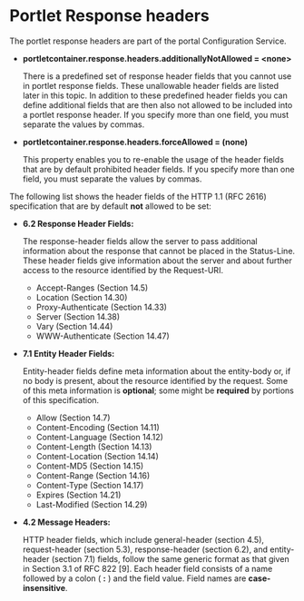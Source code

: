 # Portlet Response headers

The portlet response headers are part of the portal Configuration Service.

-   **portletcontainer.response.headers.additionallyNotAllowed = <none\>**

    There is a predefined set of response header fields that you cannot use in portlet response fields. These unallowable header fields are listed later in this topic. In addition to these predefined header fields you can define additional fields that are then also not allowed to be included into a portlet response header. If you specify more than one field, you must separate the values by commas.

-   **portletcontainer.response.headers.forceAllowed = \(none\)**

    This property enables you to re-enable the usage of the header fields that are by default prohibited header fields. If you specify more than one field, you must separate the values by commas.


The following list shows the header fields of the HTTP 1.1 \(RFC 2616\) specification that are by default **not** allowed to be set:

-   **6.2 Response Header Fields:**

    The response-header fields allow the server to pass additional information about the response that cannot be placed in the Status-Line. These header fields give information about the server and about further access to the resource identified by the Request-URI.

    -   Accept-Ranges \(Section 14.5\)
    -   Location \(Section 14.30\)
    -   Proxy-Authenticate \(Section 14.33\)
    -   Server \(Section 14.38\)
    -   Vary \(Section 14.44\)
    -   WWW-Authenticate \(Section 14.47\)

-   **7.1 Entity Header Fields:**

    Entity-header fields define meta information about the entity-body or, if no body is present, about the resource identified by the request. Some of this meta information is **optional**; some might be **required** by portions of this specification.

    -   Allow \(Section 14.7\)
    -   Content-Encoding \(Section 14.11\)
    -   Content-Language \(Section 14.12\)
    -   Content-Length \(Section 14.13\)
    -   Content-Location \(Section 14.14\)
    -   Content-MD5 \(Section 14.15\)
    -   Content-Range \(Section 14.16\)
    -   Content-Type \(Section 14.17\)
    -   Expires \(Section 14.21\)
    -   Last-Modified \(Section 14.29\)
    
-   **4.2 Message Headers:**

    HTTP header fields, which include general-header \(section 4.5\), request-header \(section 5.3\), response-header \(section 6.2\), and entity-header \(section 7.1\) fields, follow the same generic format as that given in Section 3.1 of RFC 822 \[9\]. Each header field consists of a name followed by a colon \( **:** \) and the field value. Field names are **case-insensitive**.



